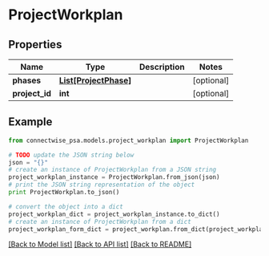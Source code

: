 # ProjectWorkplan


## Properties
Name | Type | Description | Notes
------------ | ------------- | ------------- | -------------
**phases** | [**List[ProjectPhase]**](ProjectPhase.md) |  | [optional] 
**project_id** | **int** |  | [optional] 

## Example

```python
from connectwise_psa.models.project_workplan import ProjectWorkplan

# TODO update the JSON string below
json = "{}"
# create an instance of ProjectWorkplan from a JSON string
project_workplan_instance = ProjectWorkplan.from_json(json)
# print the JSON string representation of the object
print ProjectWorkplan.to_json()

# convert the object into a dict
project_workplan_dict = project_workplan_instance.to_dict()
# create an instance of ProjectWorkplan from a dict
project_workplan_form_dict = project_workplan.from_dict(project_workplan_dict)
```
[[Back to Model list]](../README.md#documentation-for-models) [[Back to API list]](../README.md#documentation-for-api-endpoints) [[Back to README]](../README.md)


